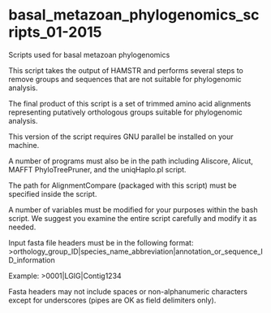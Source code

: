 # basal_metazoan_phylogenomics_scripts_01-2015
Scripts used for basal metazoan phylogenomics

This script takes the output of HAMSTR and performs several steps to remove groups and sequences that are not suitable for phylogenomic analysis.

The final product of this script is a set of trimmed amino acid alignments representing putatively orthologous groups suitable for phylogenomic analysis.

This version of the script requires GNU parallel be installed on your machine.

A number of programs must also be in the path including Aliscore, Alicut, MAFFT PhyloTreePruner, and the uniqHaplo.pl script.

The path for AlignmentCompare (packaged with this script) must be specified inside the script. 

A number of variables must be modified for your purposes within the bash script. We suggest you examine the entire script carefully and modify it as needed.

Input fasta file headers must be in the following format: >orthology_group_ID|species_name_abbreviation|annotation_or_sequence_ID_information

Example: >0001|LGIG|Contig1234

Fasta headers may not include spaces or non-alphanumeric characters except for underscores (pipes are OK as field delimiters only).
